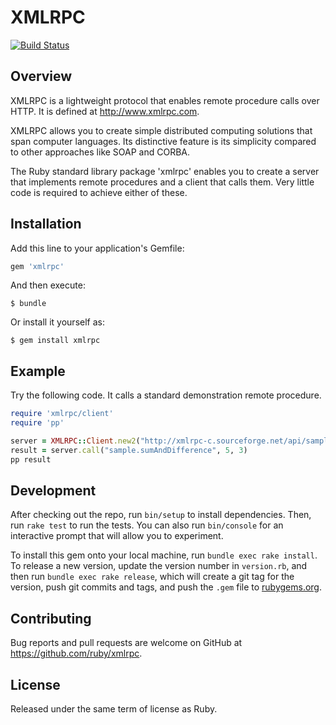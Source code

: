 # XMLRPC

[![Build Status](https://travis-ci.org/ruby/xmlrpc.svg?branch=master)](https://travis-ci.org/ruby/xmlrpc)

## Overview

XMLRPC is a lightweight protocol that enables remote procedure calls over
HTTP.  It is defined at http://www.xmlrpc.com.

XMLRPC allows you to create simple distributed computing solutions that span
computer languages.  Its distinctive feature is its simplicity compared to
other approaches like SOAP and CORBA.

The Ruby standard library package 'xmlrpc' enables you to create a server that
implements remote procedures and a client that calls them.  Very little code
is required to achieve either of these.

## Installation

Add this line to your application's Gemfile:

```ruby
gem 'xmlrpc'
```

And then execute:

    $ bundle

Or install it yourself as:

    $ gem install xmlrpc

## Example

Try the following code.  It calls a standard demonstration remote procedure.

```ruby
require 'xmlrpc/client'
require 'pp'

server = XMLRPC::Client.new2("http://xmlrpc-c.sourceforge.net/api/sample.php")
result = server.call("sample.sumAndDifference", 5, 3)
pp result
```

## Development

After checking out the repo, run `bin/setup` to install dependencies. Then, run `rake test` to run the tests. You can also run `bin/console` for an interactive prompt that will allow you to experiment.

To install this gem onto your local machine, run `bundle exec rake install`. To release a new version, update the version number in `version.rb`, and then run `bundle exec rake release`, which will create a git tag for the version, push git commits and tags, and push the `.gem` file to [rubygems.org](https://rubygems.org).

## Contributing

Bug reports and pull requests are welcome on GitHub at https://github.com/ruby/xmlrpc.


## License

Released under the same term of license as Ruby.
